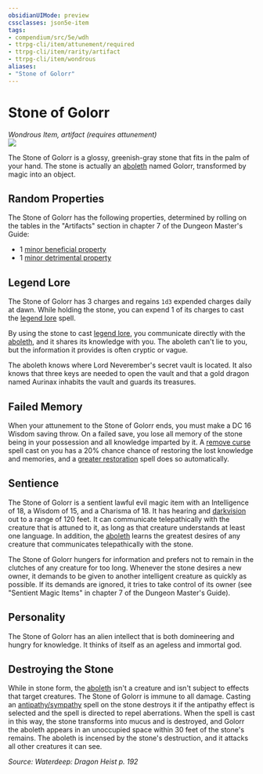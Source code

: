 ```yaml
---
obsidianUIMode: preview
cssclasses: json5e-item
tags:
- compendium/src/5e/wdh
- ttrpg-cli/item/attunement/required
- ttrpg-cli/item/rarity/artifact
- ttrpg-cli/item/wondrous
aliases: 
- "Stone of Golorr"
---
```

# Stone of Golorr
*Wondrous Item, artifact (requires attunement)*  
![](/3-Mechanics/CLI/items/img/stone-of-golorr.webp#right)  


The Stone of Golorr is a glossy, greenish-gray stone that fits in the palm of your hand. The stone is actually an [aboleth](/3-Mechanics/CLI/bestiary/aberration/aboleth.md) named Golorr, transformed by magic into an object.

## Random Properties

The Stone of Golorr has the following properties, determined by rolling on the tables in the "Artifacts" section in chapter 7 of the Dungeon Master's Guide:

- 1 [minor beneficial property](/3-Mechanics/CLI/tables/artifact-properties-minor-beneficial-properties.md)  
- 1 [minor detrimental property](/3-Mechanics/CLI/tables/artifact-properties-minor-detrimental-properties.md)  

## Legend Lore

The Stone of Golorr has 3 charges and regains `1d3` expended charges daily at dawn. While holding the stone, you can expend 1 of its charges to cast the [legend lore](/3-Mechanics/CLI/spells/legend-lore.md) spell.

By using the stone to cast [legend lore](/3-Mechanics/CLI/spells/legend-lore.md), you communicate directly with the [aboleth](/3-Mechanics/CLI/bestiary/aberration/aboleth.md), and it shares its knowledge with you. The aboleth can't lie to you, but the information it provides is often cryptic or vague.

The aboleth knows where Lord Neverember's secret vault is located. It also knows that three keys are needed to open the vault and that a gold dragon named Aurinax inhabits the vault and guards its treasures.

## Failed Memory

When your attunement to the Stone of Golorr ends, you must make a DC 16 Wisdom saving throw. On a failed save, you lose all memory of the stone being in your possession and all knowledge imparted by it. A [remove curse](/3-Mechanics/CLI/spells/remove-curse.md) spell cast on you has a 20% chance chance of restoring the lost knowledge and memories, and a [greater restoration](/3-Mechanics/CLI/spells/greater-restoration.md) spell does so automatically.

## Sentience

The Stone of Golorr is a sentient lawful evil magic item with an Intelligence of 18, a Wisdom of 15, and a Charisma of 18. It has hearing and [darkvision](/3-Mechanics/CLI/rules/senses.md#darkvision) out to a range of 120 feet. It can communicate telepathically with the creature that is attuned to it, as long as that creature understands at least one language. In addition, the [aboleth](/3-Mechanics/CLI/bestiary/aberration/aboleth.md) learns the greatest desires of any creature that communicates telepathically with the stone.

The Stone of Golorr hungers for information and prefers not to remain in the clutches of any creature for too long. Whenever the stone desires a new owner, it demands to be given to another intelligent creature as quickly as possible. If its demands are ignored, it tries to take control of its owner (see "Sentient Magic Items" in chapter 7 of the Dungeon Master's Guide).

## Personality

The Stone of Golorr has an alien intellect that is both domineering and hungry for knowledge. It thinks of itself as an ageless and immortal god.

## Destroying the Stone

While in stone form, the [aboleth](/3-Mechanics/CLI/bestiary/aberration/aboleth.md) isn't a creature and isn't subject to effects that target creatures. The Stone of Golorr is immune to all damage. Casting an [antipathy/sympathy](/3-Mechanics/CLI/spells/antipathy-sympathy.md) spell on the stone destroys it if the antipathy effect is selected and the spell is directed to repel aberrations. When the spell is cast in this way, the stone transforms into mucus and is destroyed, and Golorr the aboleth appears in an unoccupied space within 30 feet of the stone's remains. The aboleth is incensed by the stone's destruction, and it attacks all other creatures it can see.

*Source: Waterdeep: Dragon Heist p. 192*